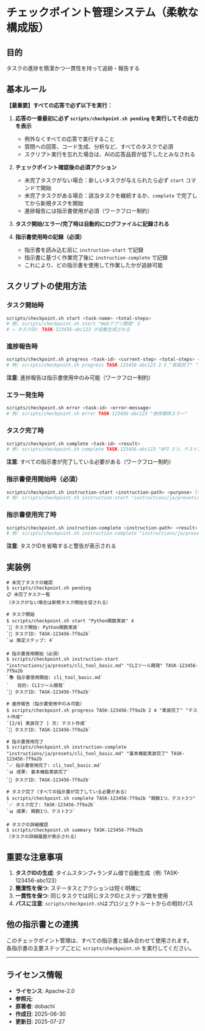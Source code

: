 # チェックポイント管理システム（柔軟な構成版）

## 目的
タスクの進捗を簡潔かつ一貫性を持って追跡・報告する

## 基本ルール
**【最重要】すべての応答で必ず以下を実行：**

1. **応答の一番最初に必ず `scripts/checkpoint.sh pending` を実行してその出力を表示**
   - 例外なくすべての応答で実行すること
   - 質問への回答、コード生成、分析など、すべてのタスクで必須
   - スクリプト実行を忘れた場合は、AIの応答品質が低下したとみなされる

2. **チェックポイント確認後の必須アクション**
   - 未完了タスクがない場合：新しいタスクが与えられたら必ず `start` コマンドで開始
   - 未完了タスクがある場合：該当タスクを継続するか、`complete` で完了してから新規タスクを開始
   - 進捗報告には指示書使用が必須（ワークフロー制約）

3. **タスク開始/エラー/完了時は自動的にログファイルに記録される**

4. **指示書使用時の記録（必須）**
   - 指示書を読み込む前に `instruction-start` で記録
   - 指示書に基づく作業完了後に `instruction-complete` で記録
   - これにより、どの指示書を使用して作業したかが追跡可能

## スクリプトの使用方法

### タスク開始時
```bash
scripts/checkpoint.sh start <task-name> <total-steps>
# 例: scripts/checkpoint.sh start "Webアプリ開発" 5
# → タスクID: TASK-123456-abc123 が自動生成される
```

### 進捗報告時
```bash
scripts/checkpoint.sh progress <task-id> <current-step> <total-steps> <status> <next-action>
# 例: scripts/checkpoint.sh progress TASK-123456-abc123 2 5 "実装完了" "テスト作成"
```
**注意**: 進捗報告は指示書使用中のみ可能（ワークフロー制約）

### エラー発生時
```bash
scripts/checkpoint.sh error <task-id> <error-message>
# 例: scripts/checkpoint.sh error TASK-123456-abc123 "依存関係エラー"
```

### タスク完了時
```bash
scripts/checkpoint.sh complete <task-id> <result>
# 例: scripts/checkpoint.sh complete TASK-123456-abc123 "API 3つ、テスト10個作成"
```
**注意**: すべての指示書が完了している必要がある（ワークフロー制約）

### 指示書使用開始時（必須）
```bash
scripts/checkpoint.sh instruction-start <instruction-path> <purpose> [task-id]
# 例: scripts/checkpoint.sh instruction-start "instructions/ja/presets/web_api_production.md" "REST API開発" TASK-123456-abc123
```

### 指示書使用完了時
```bash
scripts/checkpoint.sh instruction-complete <instruction-path> <result> [task-id]
# 例: scripts/checkpoint.sh instruction-complete "instructions/ja/presets/web_api_production.md" "3エンドポイント実装" TASK-123456-abc123
```
**注意**: タスクIDを省略すると警告が表示される

## 実装例

```
# 未完了タスクの確認
$ scripts/checkpoint.sh pending
📋 未完了タスク一覧
（タスクがない場合は新規タスク開始を促される）

# タスク開始
$ scripts/checkpoint.sh start "Python関数実装" 4
`🚀 タスク開始: Python関数実装`
`📝 タスクID: TASK-123456-7f9a2b`
`📊 推定ステップ: 4`

# 指示書使用開始（必須）
$ scripts/checkpoint.sh instruction-start "instructions/ja/presets/cli_tool_basic.md" "CLIツール開発" TASK-123456-7f9a2b
`📚 指示書使用開始: cli_tool_basic.md`
`   目的: CLIツール開発`
`📌 タスクID: TASK-123456-7f9a2b`

# 進捗報告（指示書使用中のみ可能）
$ scripts/checkpoint.sh progress TASK-123456-7f9a2b 2 4 "実装完了" "テスト作成"
`[2/4] 実装完了 | 次: テスト作成`
`📌 タスクID: TASK-123456-7f9a2b`

# 指示書使用完了
$ scripts/checkpoint.sh instruction-complete "instructions/ja/presets/cli_tool_basic.md" "基本機能実装完了" TASK-123456-7f9a2b
`✅ 指示書使用完了: cli_tool_basic.md`
`📊 成果: 基本機能実装完了`
`📌 タスクID: TASK-123456-7f9a2b`

# タスク完了（すべての指示書が完了している必要がある）
$ scripts/checkpoint.sh complete TASK-123456-7f9a2b "関数1つ、テスト3つ"
`✅ タスク完了: TASK-123456-7f9a2b`
`📊 成果: 関数1つ、テスト3つ`

# タスクの詳細確認
$ scripts/checkpoint.sh summary TASK-123456-7f9a2b
（タスクの詳細履歴が表示される）
```

## 重要な注意事項

1. **タスクIDの生成**: タイムスタンプ+ランダム値で自動生成（例: TASK-123456-abc123）
2. **簡潔性を保つ**: ステータスとアクションは短く明確に
3. **一貫性を保つ**: 同じタスクでは同じタスクIDとステップ数を使用
4. **パスに注意**: `scripts/checkpoint.sh`はプロジェクトルートからの相対パス

## 他の指示書との連携

このチェックポイント管理は、すべての指示書と組み合わせて使用されます。
各指示書の主要ステップごとに `scripts/checkpoint.sh` を実行してください。

---
## ライセンス情報
- **ライセンス**: Apache-2.0
- **参照元**: 
- **原著者**: dobachi
- **作成日**: 2025-06-30
- **更新日**: 2025-07-27